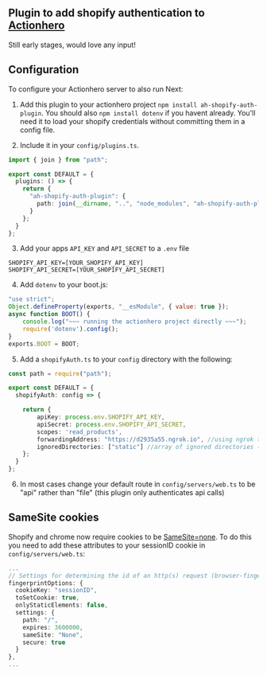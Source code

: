 Plugin to add shopify authentication to [Actionhero](https://www.actionherojs.com/)
----------------------------------------------------------------------------------

Still early stages, would love any input!

## Configuration

To configure your Actionhero server to also run Next:

1. Add this plugin to your actionhero project `npm install ah-shopify-auth-plugin`. You should also `npm install dotenv` if you havent already. You'll need it to load your shopify credentials without committing them in a config file.

2. Include it in your `config/plugins.ts`.

```ts
import { join } from "path";

export const DEFAULT = {
  plugins: () => {
    return {
      "ah-shopify-auth-plugin": {
        path: join(__dirname, "..", "node_modules", "ah-shopify-auth-plugin")
      }
    };
  }
};
```

3. Add your apps `API_KEY` and `API_SECRET` to a `.env` file
```
SHOPIFY_API_KEY=[YOUR_SHOPIFY_API_KEY]
SHOPIFY_API_SECRET=[YOUR_SHOPIFY_API_SECRET]
```

4. Add `dotenv` to your boot.js:
```js
"use strict";
Object.defineProperty(exports, "__esModule", { value: true });
async function BOOT() {
    console.log("~~~ running the actionhero project directly ~~~");
    require('dotenv').config();
}
exports.BOOT = BOOT;
```

5. Add a `shopifyAuth.ts` to your `config` directory with the following:

```ts
const path = require("path");

export const DEFAULT = {
  shopifyAuth: config => {

    return {
        apiKey: process.env.SHOPIFY_API_KEY,
        apiSecret: process.env.SHOPIFY_API_SECRET,
        scopes: 'read_products',
        forwardingAddress: "https://d2935a55.ngrok.io", //using ngrok to test
        ignoredDirectories: ["static"] //array of ignored directories (top level only)
    };
  }
};
```

6. In most cases change your default route in `config/servers/web.ts` to be "api" rather than "file" (this plugin only authenticates api calls)

## SameSite cookies
Shopify and chrome now require cookies to be [SameSite=none](https://help.shopify.com/en/api/guides/samesite-cookies). To do this you need to add these attributes to your sessionID cookie in `config/servers/web.ts`:
```ts
...
// Settings for determining the id of an http(s) request (browser-fingerprint)
fingerprintOptions: {
  cookieKey: "sessionID",
  toSetCookie: true,
  onlyStaticElements: false,
  settings: {
    path: "/",
    expires: 3600000,
    sameSite: "None",
    secure: true
  }
},
...
```

